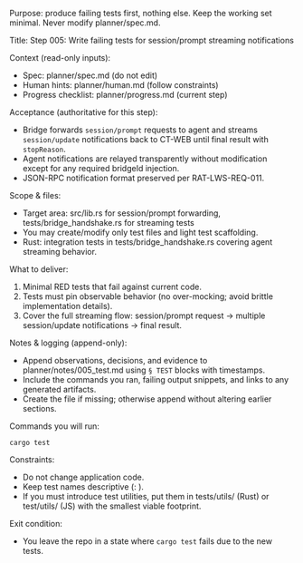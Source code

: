 Purpose: produce failing tests first, nothing else. Keep the working set minimal. Never modify planner/spec.md.

Title: Step 005: Write failing tests for session/prompt streaming notifications

Context (read-only inputs):
- Spec: planner/spec.md (do not edit)
- Human hints: planner/human.md (follow constraints)
- Progress checklist: planner/progress.md (current step)

Acceptance (authoritative for this step):
- Bridge forwards `session/prompt` requests to agent and streams `session/update` notifications back to CT-WEB until final result with `stopReason`.
- Agent notifications are relayed transparently without modification except for any required bridgeId injection.
- JSON-RPC notification format preserved per RAT-LWS-REQ-011.

Scope & files:
- Target area: src/lib.rs for session/prompt forwarding, tests/bridge_handshake.rs for streaming tests
- You may create/modify only test files and light test scaffolding.
- Rust: integration tests in tests/bridge_handshake.rs covering agent streaming behavior.

What to deliver:
1. Minimal RED tests that fail against current code.
2. Tests must pin observable behavior (no over-mocking; avoid brittle implementation details).
3. Cover the full streaming flow: session/prompt request → multiple session/update notifications → final result.

Notes & logging (append-only):
- Append observations, decisions, and evidence to planner/notes/005_test.md using `§ TEST` blocks with timestamps.
- Include the commands you ran, failing output snippets, and links to any generated artifacts.
- Create the file if missing; otherwise append without altering earlier sections.

Commands you will run:
```
cargo test
```

Constraints:
- Do not change application code.
- Keep test names descriptive (<module>: <behavior>).
- If you must introduce test utilities, put them in tests/utils/ (Rust) or test/utils/ (JS) with the smallest viable footprint.

Exit condition:
- You leave the repo in a state where `cargo test` fails due to the new tests.
